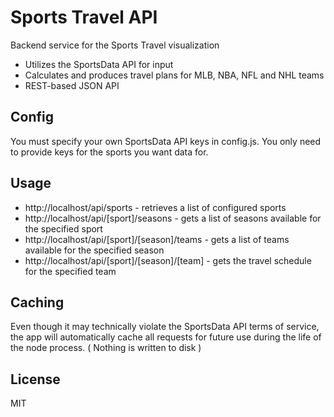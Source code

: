 Sports Travel API
=========

Backend service for the Sports Travel visualization

  - Utilizes the SportsData API for input
  - Calculates and produces travel plans for MLB, NBA, NFL and NHL teams
  - REST-based JSON API

Config
-----------

You must specify your own SportsData API keys in config.js. You only need to provide keys for the sports you want data for.

Usage
--------------

* http://localhost/api/sports - retrieves a list of configured sports
* http://localhost/api/[sport]/seasons - gets a list of seasons available for the specified sport
* http://localhost/api/[sport]/[season]/teams - gets a list of teams available for the specified season
* http://localhost/api/[sport]/[season]/[team] - gets the travel schedule for the specified team

Caching
-------

Even though it may technically violate the SportsData API terms of service, the app will automatically cache all requests for future use during the life of the node process. ( Nothing is written to disk )

License
----
MIT